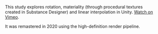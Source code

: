 This study explores rotation, materiality (through procedural textures created in Substance Designer) and linear interpolation in Unity. [Watch on Vimeo](https://vimeo.com/415634920).

It was remastered in 2020 using the high-definition render pipeline.
